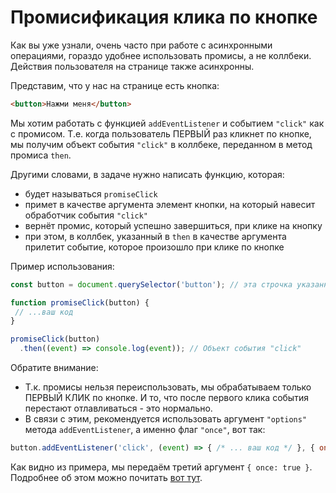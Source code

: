 # Промисификация клика по кнопке

Как вы уже узнали, очень часто при работе с асинхронными операциями, гораздо удобнее использовать промисы, а не коллбеки.
Действия пользователя на странице также асинхронны.

Представим, что у нас на странице есть кнопка:
```html
<button>Нажми меня</button>
```
Мы хотим работать с функцией `addEventListener` и событием `"click"` как с промисом. Т.е. когда пользователь ПЕРВЫЙ раз 
кликнет по кнопке, мы получим объект события `"click"` в коллбеке, переданном в метод промиса `then`.

Другими словами, в задаче нужно написать функцию, которая:
- будет называться `promiseClick`
- примет в качестве аргумента элемент кнопки, на который навесит обработчик события `"click"` 
- вернёт промис, который успешно завершиться, при клике на кнопку
- при этом, в коллбек, указанный в `then` в качестве аргумента прилетит событие, которое произошло при клике по кнопке

Пример использования:
```js
const button = document.querySelector('button'); // эта строчка указанна для примера, и в коде вашего решения быть не должна.

function promiseClick(button) { 
 // ...ваш код
}

promiseClick(button)
  .then((event) => console.log(event)); // Объект события "click"
``` 

Обратите внимание:
- Т.к. промисы нельзя переиспользовать, мы обрабатываем только ПЕРВЫЙ КЛИК по кнопке. И то, что после первого клика события перестают отлавливаться - это нормально.
- В связи с этим, рекомендуется использовать аргумент `"options"` метода `addEventListener`, а именно флаг `"once"`, вот так:
```js
button.addEventListener('click', (event) => { /* ... ваш код */ }, { once: true });
```
Как видно из примера, мы передаём третий аргумент ```{ once: true }```. Подробнее об этом можно почитать [вот тут](https://learn.javascript.ru/introduction-browser-events#addeventlistener).



